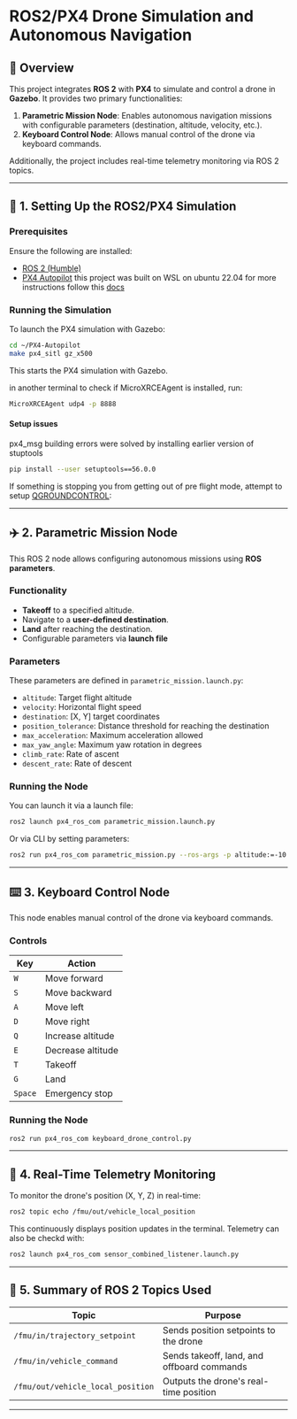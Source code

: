 # ROS2/PX4 Drone Simulation and Autonomous Navigation

## 📌 Overview

This project integrates **ROS 2** with **PX4** to simulate and control a drone in **Gazebo**. It provides two primary functionalities:

1. **Parametric Mission Node**: Enables autonomous navigation missions with configurable parameters (destination, altitude, velocity, etc.).
2. **Keyboard Control Node**: Allows manual control of the drone via keyboard commands.

Additionally, the project includes real-time telemetry monitoring via ROS 2 topics.

---

## 🚀 1. Setting Up the ROS2/PX4 Simulation

### **Prerequisites**

Ensure the following are installed:

- [ROS 2 (Humble)](https://docs.px4.io/main/en/ros2/user_guide.html#install-ros-2)
- [PX4 Autopilot](https://docs.px4.io/main/en/ros2/user_guide.html#install-px4)
this project was built on WSL on ubuntu 22.04 for more instructions follow this [docs](https://docs.px4.io/main/en/dev_setup/dev_env_windows_wsl.html#opening-a-wsl-shell)

### **Running the Simulation**

To launch the PX4 simulation with Gazebo:

```bash
cd ~/PX4-Autopilot
make px4_sitl gz_x500
```

This starts the PX4 simulation with Gazebo.

in another terminal to check if MicroXRCEAgent is installed, run: 
```bash
MicroXRCEAgent udp4 -p 8888
```
#### **Setup issues**
px4_msg building errors were solved by installing earlier version of stuptools
```bash
pip install --user setuptools==56.0.0
```
If something is stopping you from getting out of pre flight mode, attempt to setup [QGROUNDCONTROL](https://docs.px4.io/main/en/advanced_config/ethernet_setup.html#qgroundcontrol-setup-example):

---

## ✈️ 2. Parametric Mission Node

This ROS 2 node allows configuring autonomous missions using **ROS parameters**.

### **Functionality**

- **Takeoff** to a specified altitude.
- Navigate to a **user-defined destination**.
- **Land** after reaching the destination.
- Configurable parameters via **launch file**

### **Parameters**

These parameters are defined in `parametric_mission.launch.py`:

- `altitude`: Target flight altitude
- `velocity`: Horizontal flight speed
- `destination`: [X, Y] target coordinates
- `position_tolerance`: Distance threshold for reaching the destination
- `max_acceleration`: Maximum acceleration allowed
- `max_yaw_angle`: Maximum yaw rotation in degrees
- `climb_rate`: Rate of ascent
- `descent_rate`: Rate of descent


### **Running the Node**

You can launch it via a launch file:

```bash
ros2 launch px4_ros_com parametric_mission.launch.py
```

Or via CLI by setting parameters:

```bash
ros2 run px4_ros_com parametric_mission.py --ros-args -p altitude:=-10.0 -p velocity:=3.0 -p destination:="[20.0, 15.0]"
```

---

## ⌨️ 3. Keyboard Control Node

This node enables manual control of the drone via keyboard commands.

### **Controls**

| Key     | Action            |
| ------- | ----------------- |
| `W`     | Move forward      |
| `S`     | Move backward     |
| `A`     | Move left         |
| `D`     | Move right        |
| `Q`     | Increase altitude |
| `E`     | Decrease altitude |
| `T`     | Takeoff           |
| `G`     | Land              |
| `Space` | Emergency stop    |

### **Running the Node**

```bash
ros2 run px4_ros_com keyboard_drone_control.py
```
---

## 📡 4. Real-Time Telemetry Monitoring

To monitor the drone's position (X, Y, Z) in real-time:

```bash
ros2 topic echo /fmu/out/vehicle_local_position
```
This continuously displays position updates in the terminal.
Telemetry can also be checkd with:
```bash
ros2 launch px4_ros_com sensor_combined_listener.launch.py
```

---

## 📜 5. Summary of ROS 2 Topics Used

| Topic                             | Purpose                                    |
| --------------------------------- | ------------------------------------------ |
| `/fmu/in/trajectory_setpoint`     | Sends position setpoints to the drone      |
| `/fmu/in/vehicle_command`         | Sends takeoff, land, and offboard commands |
| `/fmu/out/vehicle_local_position` | Outputs the drone's real-time position     |

---

